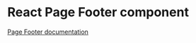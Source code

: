 <!-- @license CC0-1.0 -->

# React Page Footer component

[Page Footer documentation](../../../css/src/components/footer/README.md)
